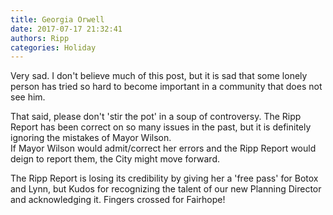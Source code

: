 ```yaml
---
title: Georgia Orwell
date: 2017-07-17 21:32:41
authors: Ripp
categories: Holiday
---
```


 Very sad.  I don't believe much of this post, but it is sad that some lonely person has tried so hard to become important in a community that does not see him.  

That said, please don't 'stir the pot' in a soup of controversy.  The Ripp Report has been correct on so many issues in the past, but it is definitely ignoring the mistakes of Mayor Wilson.  
If Mayor Wilson would admit/correct her errors and the Ripp Report would deign to report them, the City might move forward.  

The Ripp Report is losing its credibility by giving her a 'free pass' for Botox and Lynn, but
Kudos for recognizing the talent of our new Planning Director and acknowledging it.
Fingers crossed for Fairhope!